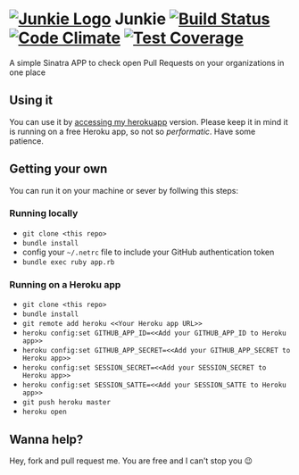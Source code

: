 # [![Junkie Logo](https://github.com/leomilrib/junkie/blob/master/public/images/junkie_logo_lines.png)](https://junkie.herokuapp.com) Junkie [![Build Status](https://semaphoreci.com/api/v1/projects/95eb4668-01c2-4f92-9ca1-2ebefb595907/374821/shields_badge.svg)](https://semaphoreci.com/leomilrib/junkie) [![Code Climate](https://codeclimate.com/github/leomilrib/junkie/badges/gpa.svg)](https://codeclimate.com/github/leomilrib/junkie) [![Test Coverage](https://codeclimate.com/github/leomilrib/junkie/badges/coverage.svg)](https://codeclimate.com/github/leomilrib/junkie/coverage)

A simple Sinatra APP to check open Pull Requests on your organizations in one place

## Using it

You can use it by [accessing my herokuapp](https://junkie.herokuapp.com/) version. Please keep it in mind it is running on a free Heroku app, so not so _performatic_. Have some patience.

## Getting your own

You can run it on your machine or sever by follwing this steps:

### Running locally

 - `git clone <this repo>`
 - `bundle install`
 - config your `~/.netrc` file to include your GitHub authentication token
 -  `bundle exec ruby app.rb`

### Running on a Heroku app

 - `git clone <this repo>`
 - `bundle install`
 - `git remote add heroku <<Your Heroku app URL>>`
 - `heroku config:set GITHUB_APP_ID=<<Add your GITHUB_APP_ID to Heroku app>>`
 - `heroku config:set GITHUB_APP_SECRET=<<Add your GITHUB_APP_SECRET to Heroku app>>`
 - `heroku config:set SESSION_SECRET=<<Add your SESSION_SECRET to Heroku app>>`
 - `heroku config:set SESSION_SATTE=<<Add your SESSION_SATTE to Heroku app>>`
 - `git push heroku master`
 - `heroku open`

## Wanna help?

Hey, fork and pull request me. You are free and I can't stop you :wink:

